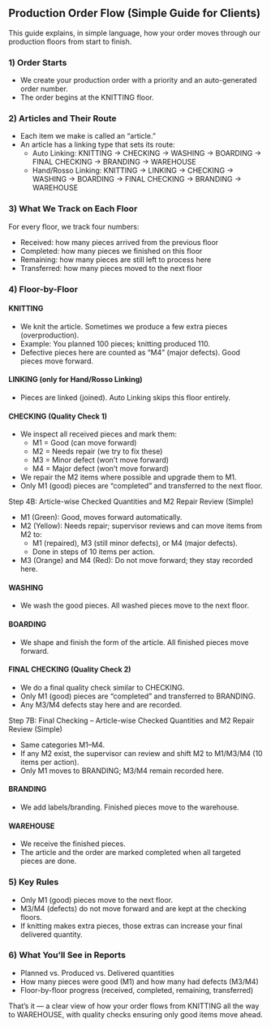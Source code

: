 ## Production Order Flow (Simple Guide for Clients)

This guide explains, in simple language, how your order moves through our production floors from start to finish.

### 1) Order Starts
- We create your production order with a priority and an auto-generated order number.
- The order begins at the KNITTING floor.

### 2) Articles and Their Route
- Each item we make is called an “article.”
- An article has a linking type that sets its route:
  - Auto Linking: KNITTING → CHECKING → WASHING → BOARDING → FINAL CHECKING → BRANDING → WAREHOUSE
  - Hand/Rosso Linking: KNITTING → LINKING → CHECKING → WASHING → BOARDING → FINAL CHECKING → BRANDING → WAREHOUSE

### 3) What We Track on Each Floor
For every floor, we track four numbers:
- Received: how many pieces arrived from the previous floor
- Completed: how many pieces we finished on this floor
- Remaining: how many pieces are still left to process here
- Transferred: how many pieces moved to the next floor

### 4) Floor-by-Floor

#### KNITTING
- We knit the article. Sometimes we produce a few extra pieces (overproduction).
- Example: You planned 100 pieces; knitting produced 110.
- Defective pieces here are counted as “M4” (major defects). Good pieces move forward.

#### LINKING (only for Hand/Rosso Linking)
- Pieces are linked (joined). Auto Linking skips this floor entirely.

#### CHECKING (Quality Check 1)
- We inspect all received pieces and mark them:
  - M1 = Good (can move forward)
  - M2 = Needs repair (we try to fix these)
  - M3 = Minor defect (won’t move forward)
  - M4 = Major defect (won’t move forward)
- We repair the M2 items where possible and upgrade them to M1.
- Only M1 (good) pieces are “completed” and transferred to the next floor.

Step 4B: Article-wise Checked Quantities and M2 Repair Review (Simple)
- M1 (Green): Good, moves forward automatically.
- M2 (Yellow): Needs repair; supervisor reviews and can move items from M2 to:
  - M1 (repaired), M3 (still minor defects), or M4 (major defects).
  - Done in steps of 10 items per action.
- M3 (Orange) and M4 (Red): Do not move forward; they stay recorded here.

#### WASHING
- We wash the good pieces. All washed pieces move to the next floor.

#### BOARDING
- We shape and finish the form of the article. All finished pieces move forward.

#### FINAL CHECKING (Quality Check 2)
- We do a final quality check similar to CHECKING.
- Only M1 (good) pieces are “completed” and transferred to BRANDING.
- Any M3/M4 defects stay here and are recorded.

Step 7B: Final Checking – Article-wise Checked Quantities and M2 Repair Review (Simple)
- Same categories M1–M4.
- If any M2 exist, the supervisor can review and shift M2 to M1/M3/M4 (10 items per action).
- Only M1 moves to BRANDING; M3/M4 remain recorded here.

#### BRANDING
- We add labels/branding. Finished pieces move to the warehouse.

#### WAREHOUSE
- We receive the finished pieces.
- The article and the order are marked completed when all targeted pieces are done.

### 5) Key Rules
- Only M1 (good) pieces move to the next floor.
- M3/M4 (defects) do not move forward and are kept at the checking floors.
- If knitting makes extra pieces, those extras can increase your final delivered quantity.

### 6) What You’ll See in Reports
- Planned vs. Produced vs. Delivered quantities
- How many pieces were good (M1) and how many had defects (M3/M4)
- Floor-by-floor progress (received, completed, remaining, transferred)

That’s it — a clear view of how your order flows from KNITTING all the way to WAREHOUSE, with quality checks ensuring only good items move ahead.


